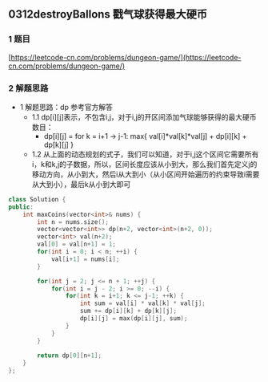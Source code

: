 ## 0312destroyBallons 戳气球获得最大硬币

### 1 题目
[https://leetcode-cn.com/problems/dungeon-game/](https://leetcode-cn.com/problems/dungeon-game/)

### 2 解题思路
- 1 解题思路：dp 参考官方解答
  - 1.1 dp[i][j]表示，不包含i,j，对于i,j的开区间添加气球能够获得的最大硬币数目：
    - dp[i][j] = for k = i+1 -> j-1: max{ val[i]*val[k]*val[j] + dp[i][k] + dp[k][j] }
  - 1.2 从上面的动态规划的式子，我们可以知道，对于i,j这个区间它需要所有i，k和k,j的子数据，所以，区间长度应该从小到大，那么我们首先定义j的移动方向，从小到大，然后i从大到小（从小区间开始遍历的约束导致i需要从大到小），最后k从小到大即可 
```cpp
class Solution {
public:
    int maxCoins(vector<int>& nums) {
        int n = nums.size();
        vector<vector<int>> dp(n+2, vector<int>(n+2, 0));
        vector<int> val(n+2);
        val[0] = val[n+1] = 1;
        for(int i = 0; i < n; ++i) {
            val[i+1] = nums[i];
        }

        for(int j = 2; j <= n + 1; ++j) {
            for(int i = j - 2; i >= 0; --i) {
                for(int k = i+1; k <= j-1; ++k) {
                    int sum = val[i] * val[k] * val[j];
                    sum += dp[i][k] + dp[k][j];
                    dp[i][j] = max(dp[i][j], sum);
                }
            }
        }
        
        return dp[0][n+1];
    }
};
```